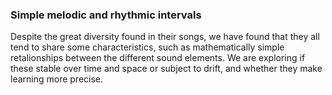 ### Simple melodic and rhythmic intervals


Despite the great diversity found in their songs, we have found that they all
tend to share some characteristics, such as mathematically simple retalionships
between the different sound elements. We are exploring if these stable over time
and space or subject to drift, and whether they make learning more precise.
